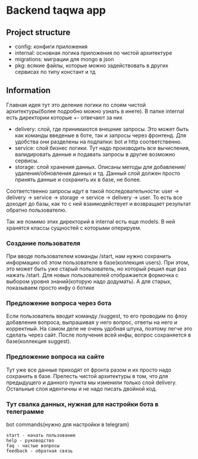 # Backend taqwa app

## Project structure
- config: конфиги приложения
- internal: основная логика приложения по чистой архитектуре
- migrations: миграции для mongo в json
- pkg: всякие файлы, которые можно задействовать в других сервисах по типу констант и тд

## Information
Главная идея тут это деление логики по слоям чистой архитектуры(более подробно можно узнать в инете). В папке internal есть директории которые +- отвечают за них
- delivery: слой, где принимаются внешние запросы. Это может быть как команды введеные в боте, так и запросы через фронтенд. Для удобства они разделены на подпапки: bot и http соответственно.
- service: слой бизнес логики. Тут надо производить все вычисления, валидировать данные и подавать запросы в другие возможно сервисы. 
- storage: слой хранения данных. Описаны методы для добавления/удаления/обновления данных и тд. Данный слой должен просто принять данные и сохранить их в базе, не более.

Соответственно запросы идут в такой последовательности: user -> delivery -> service -> storage -> service -> delivery -> user. То есть все доходит до базы, как то с ней взаимодействует и возвращает результат обратно пользователю.

Так же помимо этих директорий в internal есть еще models. В ней хранятся классы сущностей с которыми оперируем.

### Создание пользователя
При вводе пользователем команды /start, нам нужно сохранить информацию об этом пользователе в базе(коллекция users). При этом, это может быть уже старый пользователь, но который решил еще раз нажать /start. Для новых пользователей отображается формочка с выбором уровня знаний(которую надо додумать). А для старых, показываем просто инфу о ботике

### Предложение вопроса через бота
Если пользователь вводит команду /suggest, то его проводим по флоу добавления вопроса, выпрашивая у него вопрос, ответы на него и корректный. На самом деле не очень удобная штука, поэтому легче это сделать через сайт. После получения всей инфы, вопрос сохраняется в базе(коллекция suggest). 

### Предложение вопроса на сайте
Тут уже все данные приходят от фронта разом и их просто надо сохранить в базе. Прелесть чистой архитектуры в том, что для предыдущего и данного пункта мы изменили только слой delivery. Остальные слоя идентичны и не надо писать двойной код.

###

###


### Тут свалка данных, нужная для настройки бота в телеграмме
bot commands(нужно для настройки в telegram)
```
start - начать пользование
help - руководство
faq - частые вопросы
feedback - обратная связь
```